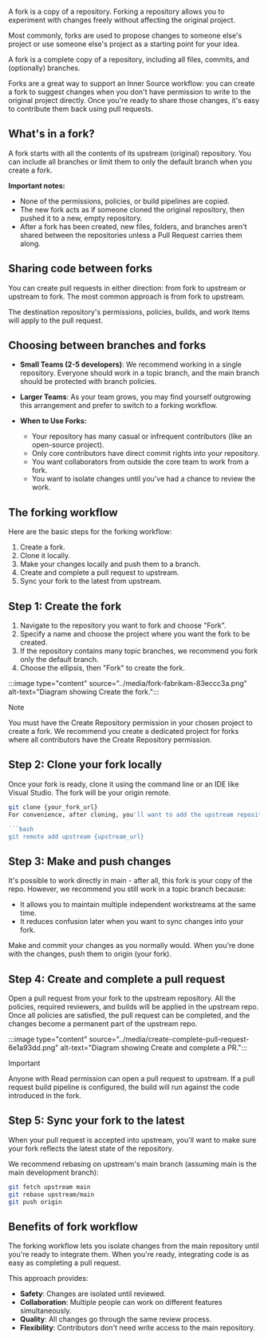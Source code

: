 A fork is a copy of a repository. Forking a repository allows you to experiment with changes freely without affecting the original project.

Most commonly, forks are used to propose changes to someone else's project or use someone else's project as a starting point for your idea.

A fork is a complete copy of a repository, including all files, commits, and (optionally) branches.

Forks are a great way to support an Inner Source workflow: you can create a fork to suggest changes when you don't have permission to write to the original project directly. Once you're ready to share those changes, it's easy to contribute them back using pull requests.

## What's in a fork?

A fork starts with all the contents of its upstream (original) repository. You can include all branches or limit them to only the default branch when you create a fork.

**Important notes:**

- None of the permissions, policies, or build pipelines are copied.
- The new fork acts as if someone cloned the original repository, then pushed it to a new, empty repository.
- After a fork has been created, new files, folders, and branches aren't shared between the repositories unless a Pull Request carries them along.

## Sharing code between forks

You can create pull requests in either direction: from fork to upstream or upstream to fork. The most common approach is from fork to upstream.

The destination repository's permissions, policies, builds, and work items will apply to the pull request.

## Choosing between branches and forks

- **Small Teams (2-5 developers)**: We recommend working in a single repository. Everyone should work in a topic branch, and the main branch should be protected with branch policies.
- **Larger Teams**: As your team grows, you may find yourself outgrowing this arrangement and prefer to switch to a forking workflow.

- **When to Use Forks:**

  - Your repository has many casual or infrequent contributors (like an open-source project).
  - Only core contributors have direct commit rights into your repository.
  - You want collaborators from outside the core team to work from a fork.
  - You want to isolate changes until you've had a chance to review the work.

## The forking workflow

Here are the basic steps for the forking workflow:

1. Create a fork.
1. Clone it locally.
1. Make your changes locally and push them to a branch.
1. Create and complete a pull request to upstream.
1. Sync your fork to the latest from upstream.

## Step 1: Create the fork

1. Navigate to the repository you want to fork and choose "Fork".
1. Specify a name and choose the project where you want the fork to be created.
1. If the repository contains many topic branches, we recommend you fork only the default branch.
1. Choose the ellipsis, then "Fork" to create the fork.

:::image type="content" source="../media/fork-fabrikam-83eccc3a.png" alt-text="Diagram showing Create the fork.":::

> [!NOTE]
> You must have the Create Repository permission in your chosen project to create a fork. We recommend you create a dedicated project for forks where all contributors have the Create Repository permission.

## Step 2: Clone your fork locally

Once your fork is ready, clone it using the command line or an IDE like Visual Studio. The fork will be your origin remote.

````bash
git clone {your_fork_url}
For convenience, after cloning, you'll want to add the upstream repository (where you forked from) as a remote named upstream:

```bash
git remote add upstream {upstream_url}
````

## Step 3: Make and push changes

It's possible to work directly in main - after all, this fork is your copy of the repo. However, we recommend you still work in a topic branch because:

- It allows you to maintain multiple independent workstreams at the same time.
- It reduces confusion later when you want to sync changes into your fork.

Make and commit your changes as you normally would. When you're done with the changes, push them to origin (your fork).

## Step 4: Create and complete a pull request

Open a pull request from your fork to the upstream repository. All the policies, required reviewers, and builds will be applied in the upstream repo. Once all policies are satisfied, the pull request can be completed, and the changes become a permanent part of the upstream repo.

:::image type="content" source="../media/create-complete-pull-request-6e1a93dd.png" alt-text="Diagram showing Create and complete a PR.":::

> [!IMPORTANT]
> Anyone with Read permission can open a pull request to upstream. If a pull request build pipeline is configured, the build will run against the code introduced in the fork.

## Step 5: Sync your fork to the latest

When your pull request is accepted into upstream, you'll want to make sure your fork reflects the latest state of the repository.

We recommend rebasing on upstream's main branch (assuming main is the main development branch):

```bash
git fetch upstream main
git rebase upstream/main
git push origin
```

## Benefits of fork workflow

The forking workflow lets you isolate changes from the main repository until you're ready to integrate them. When you're ready, integrating code is as easy as completing a pull request.

This approach provides:

- **Safety**: Changes are isolated until reviewed.
- **Collaboration**: Multiple people can work on different features simultaneously.
- **Quality**: All changes go through the same review process.
- **Flexibility**: Contributors don't need write access to the main repository.

